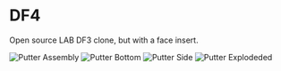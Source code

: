 # DF4
Open source LAB DF3 clone, but with a face insert.

![Putter Assembly](https://github.com/ManBearPigWolf/DF4/blob/main/DF4.20/Screenshots/DF4.2.png)
![Putter Bottom](https://github.com/ManBearPigWolf/DF4/blob/main/DF4.20/Screenshots/DF4.2%20Bottom.png)
![Putter Side](https://github.com/ManBearPigWolf/DF4/blob/main/DF4.20/Screenshots/DF4.2%20Side.png)
![Putter Explodeded](https://github.com/ManBearPigWolf/DF4/blob/main/DF4.20/Screenshots/DF4.2%20Exploded.png)
